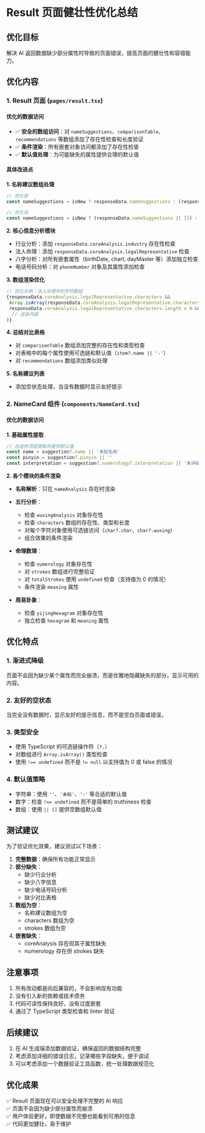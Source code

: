 # Result 页面健壮性优化总结

## 优化目标
解决 AI 返回数据缺少部分属性时导致的页面错误，提高页面的健壮性和容错能力。

## 优化内容

### 1. Result 页面 (`pages/result.tsx`)

#### 优化的数据访问
- ✅ **安全的数组访问**：对 `nameSuggestions`、`comparisonTable`、`recommendations` 等数组添加了存在性检查和长度验证
- ✅ **条件渲染**：所有嵌套对象访问都添加了存在性检查
- ✅ **默认值处理**：为可能缺失的属性提供合理的默认值

#### 具体改进点

**1. 名称建议数组处理**
```typescript
// 优化前
const nameSuggestions = isNew ? responseData.nameSuggestions : (responseData as CompanyNameSuggestion[])

// 优化后
const nameSuggestions = isNew ? (responseData.nameSuggestions || []) : (Array.isArray(responseData) ? responseData : [])
```

**2. 核心信息分析模块**
- 行业分析：添加 `responseData.coreAnalysis.industry` 存在性检查
- 法人命理：添加 `responseData.coreAnalysis.legalRepresentative` 检查
- 八字分析：对所有嵌套属性（birthDate, chart, dayMaster 等）添加独立检查
- 电话号码分析：对 `phoneNumber` 对象及其属性添加检查

**3. 数组渲染优化**
```typescript
// 优化示例：法人命理中的字符数组
{responseData.coreAnalysis.legalRepresentative.characters && 
 Array.isArray(responseData.coreAnalysis.legalRepresentative.characters) &&
 responseData.coreAnalysis.legalRepresentative.characters.length > 0 && (
  // 渲染内容
)}
```

**4. 总结对比表格**
- 对 `comparisonTable` 数组添加完整的存在性和类型检查
- 对表格中的每个属性使用可选链和默认值（`item?.name || '-'`）
- 对 `recommendations` 数组添加类似处理

**5. 名称建议列表**
- 添加空状态处理，当没有数据时显示友好提示

### 2. NameCard 组件 (`components/NameCard.tsx`)

#### 优化的数据访问

**1. 基础属性提取**
```typescript
// 在组件顶部提取并提供默认值
const name = suggestion?.name || '未知名称'
const pinyin = suggestion?.pinyin || ''
const interpretation = suggestion?.numerology?.interpretation || '未评级'
```

**2. 各个模块的条件渲染**
- **名称解析**：只在 `nameAnalysis` 存在时渲染
- **五行分析**：
  - 检查 `wuxingAnalysis` 对象存在性
  - 检查 `characters` 数组的存在性、类型和长度
  - 对每个字符对象使用可选链访问（`char?.char`、`char?.wuxing`）
  - 组合效果的条件渲染
  
- **命理数理**：
  - 检查 `numerology` 对象存在性
  - 对 `strokes` 数组进行完整验证
  - 对 `totalStrokes` 使用 `undefined` 检查（支持值为 0 的情况）
  - 条件渲染 `meaning` 属性

- **周易卦象**：
  - 检查 `yijingHexagram` 对象存在性
  - 独立检查 `hexagram` 和 `meaning` 属性

## 优化特点

### 1. 渐进式降级
页面不会因为缺少某个属性而完全崩溃，而是优雅地隐藏缺失的部分，显示可用的内容。

### 2. 友好的空状态
当完全没有数据时，显示友好的提示信息，而不是空白页面或错误。

### 3. 类型安全
- 使用 TypeScript 的可选链操作符（`?.`）
- 对数组进行 `Array.isArray()` 类型检查
- 使用 `!== undefined` 而不是 `!= null` 以支持值为 0 或 false 的情况

### 4. 默认值策略
- 字符串：使用 `''`、`'未知'`、`'-'` 等合适的默认值
- 数字：检查 `!== undefined` 而不是简单的 truthiness 检查
- 数组：使用 `|| []` 提供空数组默认值

## 测试建议

为了验证优化效果，建议测试以下场景：

1. **完整数据**：确保所有功能正常显示
2. **部分缺失**：
   - 缺少行业分析
   - 缺少八字信息
   - 缺少电话号码分析
   - 缺少对比表格
3. **数组为空**：
   - 名称建议数组为空
   - characters 数组为空
   - strokes 数组为空
4. **嵌套缺失**：
   - coreAnalysis 存在但其子属性缺失
   - numerology 存在但 strokes 缺失

## 注意事项

1. 所有改动都是向后兼容的，不会影响现有功能
2. 没有引入新的依赖或技术债务
3. 代码可读性保持良好，没有过度嵌套
4. 通过了 TypeScript 类型检查和 linter 验证

## 后续建议

1. 在 AI 生成端添加数据验证，确保返回的数据结构完整
2. 考虑添加详细的错误日志，记录哪些字段缺失，便于调试
3. 可以考虑添加一个数据验证工具函数，统一处理数据规范化

## 优化成果

✅ Result 页面现在可以安全处理不完整的 AI 响应  
✅ 页面不会因为缺少部分属性而崩溃  
✅ 用户体验更好，即使数据不完整也能看到可用的信息  
✅ 代码更加健壮，易于维护  

